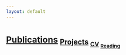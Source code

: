 ```yaml
---
layout: default
---
```



# <sub>[Publications](./publications-page.html)     <sub>[Projects](./publications-page.html)     <sub>[CV](./publications-page.html)     <sub>[Reading](./publications-page.html)



